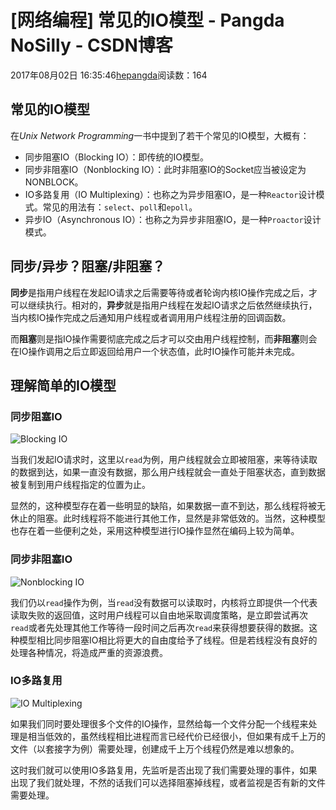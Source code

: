 # [网络编程] 常见的IO模型 - Pangda NoSilly - CSDN博客

2017年08月02日 16:35:46[hepangda](https://me.csdn.net/hepangda)阅读数：164


## 常见的IO模型

在*Unix Network Programming*一书中提到了若干个常见的IO模型，大概有：
- 同步阻塞IO（Blocking IO）：即传统的IO模型。
- 同步非阻塞IO（Nonblocking IO）：此时非阻塞IO的Socket应当被设定为NONBLOCK。
- IO多路复用（IO Multiplexing）：也称之为异步阻塞IO，是一种`Reactor`设计模式。常见的用法有：`select`、`poll`和`epoll`。
- 异步IO（Asynchronous IO）：也称之为异步非阻塞IO，是一种`Proactor`设计模式。

## 同步/异步？阻塞/非阻塞？

**同步**是指用户线程在发起IO请求之后需要等待或者轮询内核IO操作完成之后，才可以继续执行。相对的，**异步**就是指用户线程在发起IO请求之后依然继续执行，当内核IO操作完成之后通知用户线程或者调用用户线程注册的回调函数。

而**阻塞**则是指IO操作需要彻底完成之后才可以交由用户线程控制，而**非阻塞**则会在IO操作调用之后立即返回给用户一个状态值，此时IO操作可能并未完成。

## 理解简单的IO模型

### 同步阻塞IO

![Blocking IO](https://img-blog.csdn.net/20170802161634414?watermark/2/text/aHR0cDovL2Jsb2cuY3Nkbi5uZXQvaGVwYW5nZGE=/font/5a6L5L2T/fontsize/400/fill/I0JBQkFCMA==/dissolve/70/gravity/SouthEast)

当我们发起IO请求时，这里以`read`为例，用户线程就会立即被阻塞，来等待读取的数据到达，如果一直没有数据，那么用户线程就会一直处于阻塞状态，直到数据被复制到用户线程指定的位置为止。

显然的，这种模型存在着一些明显的缺陷，如果数据一直不到达，那么线程将被无休止的阻塞。此时线程将不能进行其他工作，显然是非常低效的。当然，这种模型也存在着一些便利之处，采用这种模型进行IO操作显然在编码上较为简单。

### 同步非阻塞IO

![Nonblocking IO](https://img-blog.csdn.net/20170802162236432?watermark/2/text/aHR0cDovL2Jsb2cuY3Nkbi5uZXQvaGVwYW5nZGE=/font/5a6L5L2T/fontsize/400/fill/I0JBQkFCMA==/dissolve/70/gravity/SouthEast)

我们仍以`read`操作为例，当`read`没有数据可以读取时，内核将立即提供一个代表读取失败的返回值，这时用户线程可以自由地采取调度策略，是立即尝试再次`read`或者先处理其他工作等待一段时间之后再次`read`来获得想要获得的数据。这种模型相比同步阻塞IO相比将更大的自由度给予了线程。但是若线程没有良好的处理各种情况，将造成严重的资源浪费。

### IO多路复用

![IO Multiplexing](https://img-blog.csdn.net/20170802162802197?watermark/2/text/aHR0cDovL2Jsb2cuY3Nkbi5uZXQvaGVwYW5nZGE=/font/5a6L5L2T/fontsize/400/fill/I0JBQkFCMA==/dissolve/70/gravity/SouthEast)

如果我们同时要处理很多个文件的IO操作，显然给每一个文件分配一个线程来处理是相当低效的，虽然线程相比进程而言已经代价已经很小，但如果有成千上万的文件（以套接字为例）需要处理，创建成千上万个线程仍然是难以想象的。

这时我们就可以使用IO多路复用，先监听是否出现了我们需要处理的事件，如果出现了我们就处理，不然的话我们可以选择阻塞掉线程，或者监视是否有新的文件需要处理。


